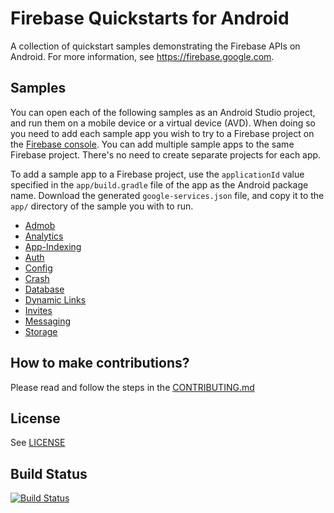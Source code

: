 # Firebase Quickstarts for Android

A collection of quickstart samples demonstrating the Firebase APIs on Android. For more information, see https://firebase.google.com.

## Samples

You can open each of the following samples as an Android Studio project, and run
them on a mobile device or a virtual device (AVD). When doing so you need to
add each sample app you wish to try to a Firebase project on the [Firebase
console](https://console.firebase.google.com). You can add multiple sample apps
to the same Firebase project. There's no need to create separate projects for
each app.

To add a sample app to a Firebase project, use the `applicationId` value specified
in the `app/build.gradle` file of the app as the Android package name. Download
the generated `google-services.json` file, and copy it to the `app/` directory of
the sample you with to run.

- [Admob](admob)
- [Analytics](analytics)
- [App-Indexing](app-indexing)
- [Auth](auth)
- [Config](config)
- [Crash](crash)
- [Database](database)
- [Dynamic Links](dynamiclinks)
- [Invites](invites)
- [Messaging](messaging)
- [Storage](storage)

## How to make contributions?
Please read and follow the steps in the [CONTRIBUTING.md](CONTRIBUTING.md)

## License
See [LICENSE](LICENSE)

## Build Status
[![Build Status](https://travis-ci.org/firebase/quickstart-android.svg?branch=master)](https://travis-ci.org/firebase/quickstart-android)
